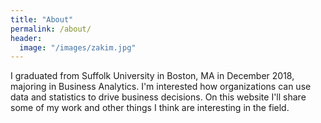 ```yaml
---
title: "About"
permalink: /about/
header:
  image: "/images/zakim.jpg"
---
```


I graduated from Suffolk University in Boston, MA in December 2018, majoring in Business Analytics. I'm interested how organizations can use data and statistics to drive business decisions. On this website I'll share some of my work and other things I think are interesting in the field.

